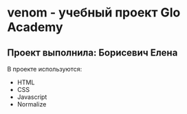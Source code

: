 # venom - учебный проект Glo Academy
## Проект выполнила: Борисевич Елена

В проекте используются:
- HTML
- CSS
- Javascript
- Normalize
